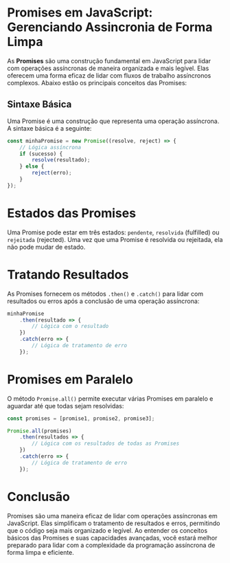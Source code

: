 # Promises em JavaScript: Gerenciando Assincronia de Forma Limpa

As **Promises** são uma construção fundamental em JavaScript para lidar com operações assíncronas de maneira organizada e mais legível. Elas oferecem uma forma eficaz de lidar com fluxos de trabalho assíncronos complexos. Abaixo estão os principais conceitos das Promises:

## Sintaxe Básica

Uma Promise é uma construção que representa uma operação assíncrona. A sintaxe básica é a seguinte:

```javascript
const minhaPromise = new Promise((resolve, reject) => {
    // Lógica assíncrona
    if (sucesso) {
        resolve(resultado);
    } else {
        reject(erro);
    }
});
```

# Estados das Promises
Uma Promise pode estar em três estados: `pendente`, `resolvida` (fulfilled) ou `rejeitada` (rejected). Uma vez que uma Promise é resolvida ou rejeitada, ela não pode mudar de estado.

# Tratando Resultados
As Promises fornecem os métodos `.then()` e `.catch()` para lidar com resultados ou erros após a conclusão de uma operação assíncrona:

```javascript
minhaPromise
    .then(resultado => {
        // Lógica com o resultado
    })
    .catch(erro => {
        // Lógica de tratamento de erro
    });
```

# Promises em Paralelo
O método `Promise.all()` permite executar várias Promises em paralelo e aguardar até que todas sejam resolvidas:

```javascript
const promises = [promise1, promise2, promise3];

Promise.all(promises)
    .then(resultados => {
        // Lógica com os resultados de todas as Promises
    })
    .catch(erro => {
        // Lógica de tratamento de erro
    });
```

# Conclusão
Promises são uma maneira eficaz de lidar com operações assíncronas em JavaScript. Elas simplificam o tratamento de resultados e erros, permitindo que o código seja mais organizado e legível. Ao entender os conceitos básicos das Promises e suas capacidades avançadas, você estará melhor preparado para lidar com a complexidade da programação assíncrona de forma limpa e eficiente.